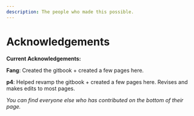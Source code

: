 ```yaml
---
description: The people who made this possible.
---
```


# Acknowledgements

**Current Acknowledgements:**

**Fang**: Created the gitbook + created a few pages here.

**p4**: Helped revamp the gitbook + created a few pages here. Revises and makes edits to most pages.

_You can find everyone else who has contributed on the bottom of their page._



